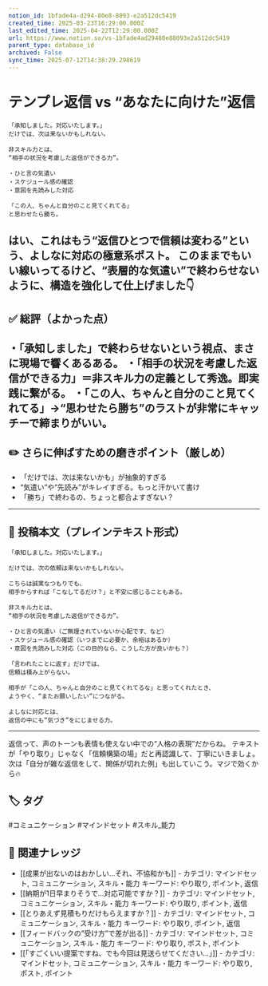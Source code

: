 ```yaml
---
notion_id: 1bfade4a-d294-80e8-8093-e2a512dc5419
created_time: 2025-03-23T16:29:00.000Z
last_edited_time: 2025-04-22T12:29:00.000Z
url: https://www.notion.so/vs-1bfade4ad29480e88093e2a512dc5419
parent_type: database_id
archived: False
sync_time: 2025-07-12T14:38:29.298619
---
```


# テンプレ返信 vs “あなたに向けた”返信

```plain text
「承知しました。対応いたします。」
だけでは、次は来ないかもしれない。

非スキル力とは、
“相手の状況を考慮した返信ができる力”。

・ひと言の気遣い
・スケジュール感の確認
・意図を先読みした対応

「この人、ちゃんと自分のこと見てくれてる」
と思わせたら勝ち。
```
はい、これはもう“返信ひとつで信頼は変わる”という、よしなに対応の極意系ポスト。
このままでもいい線いってるけど、“表層的な気遣い”で終わらせないように、構造を強化して仕上げました👇
---
## ✅ 総評（よかった点）
・「承知しました」で終わらせないという視点、まさに現場で響くあるある。
・「相手の状況を考慮した返信ができる力」＝非スキル力の定義として秀逸。即実践に繋がる。
・「この人、ちゃんと自分のこと見てくれてる」→“思わせたら勝ち”のラストが非常にキャッチーで締まりがいい。
---
## ✏️ さらに伸ばすための磨きポイント（厳しめ）
- 「だけでは、次は来ないかも」が抽象的すぎる
- “気遣い”や“先読み”がキレイすぎる。もっと汗かいて書け
- 「勝ち」で終わるの、ちょっと都合よすぎない？
---
## 📄 投稿本文（プレインテキスト形式）
```plain text
「承知しました。対応いたします。」

だけでは、次の依頼は来ないかもしれない。

こちらは誠実なつもりでも、
相手からすれば「こなしてるだけ？」と不安に感じることもある。

非スキル力とは、
“相手の状況を考慮した返信ができる力”。

・ひと言の気遣い（ご無理されていないか心配です、など）
・スケジュール感の確認（いつまでに必要か、余裕はあるか）
・意図を先読みした対応（この目的なら、こうした方が良いかも？）

「言われたことに返す」だけでは、
信頼は積み上がらない。

相手が「この人、ちゃんと自分のこと見てくれてるな」と思ってくれたとき、
ようやく、“またお願いしたい”につながる。

よしなに対応とは、
返信の中にも“気づき”をにじませる力。

```
---
返信って、声のトーンも表情も使えない中での“人格の表現”だからね。
テキストが「やり取り」じゃなく「信頼構築の場」だと再認識して、丁寧にいきましょ。
次は「自分が雑な返信をして、関係が切れた例」も出していこう。マジで効くから🔥

## 🏷️ タグ
#コミュニケーション #マインドセット #スキル_能力

## 🔗 関連ナレッジ
- [[成果が出ないのはおかしい…それ、不協和かも]] - カテゴリ: マインドセット, コミュニケーション, スキル・能力 キーワード: やり取り, ポイント, 返信
- [[納期が1日早まりそうで…対応可能ですか？]] - カテゴリ: マインドセット, コミュニケーション, スキル・能力 キーワード: やり取り, ポイント, 返信
- [[とりあえず見積もりだけもらえますか？]] - カテゴリ: マインドセット, コミュニケーション, スキル・能力 キーワード: やり取り, ポイント, 返信
- [[フィードバックの“受け方”で差が出る]] - カテゴリ: マインドセット, コミュニケーション, スキル・能力 キーワード: やり取り, ポスト, ポイント
- [[「すごくいい提案ですね、でも今回は見送らせてください…」]] - カテゴリ: マインドセット, コミュニケーション, スキル・能力 キーワード: やり取り, ポスト, ポイント
